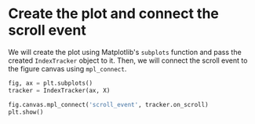 # Create the plot and connect the scroll event

We will create the plot using Matplotlib's `subplots` function and pass the created `IndexTracker` object to it. Then, we will connect the scroll event to the figure canvas using `mpl_connect`.

```python
fig, ax = plt.subplots()
tracker = IndexTracker(ax, X)

fig.canvas.mpl_connect('scroll_event', tracker.on_scroll)
plt.show()
```
